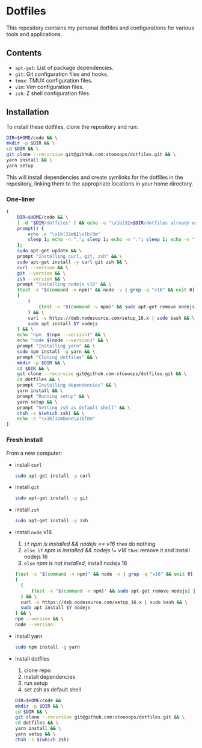 # Dotfiles

This repository contains my personal dotfiles and configurations for various
tools and applications.

## Contents

- `apt-get`: List of package dependencies.
- `git`: Git configuration files and hooks.
- `tmux`: TMUX configuration files.
- `vim`: Vim configuration files.
- `zsh`: Z shell configuration files.

## Installation

To install these dotfiles, clone the repository and run:

```bash
DIR=$HOME/code && \
mkdir -p $DIR && \
cd $DIR && \
git clone --recursive git@github.com:stoooops/dotfiles.git && \
yarn install && \
yarn setup
```

This will install dependencies and create symlinks for the dotfiles in the repository,
linking them to the appropriate locations in your home directory.

### One-liner

```bash
(
    DIR=$HOME/code && \
    [ -d "$DIR/dotfiles" ] && echo -e "\x1b[32m$DIR/dotfiles already exists\x1b[0m" && exit 0 || true;
    prompt() {
        echo -e "\x1b[32m$1\x1b[0m"
        sleep 1; echo -n "."; sleep 1; echo -n "."; sleep 1; echo -n "."; sleep 1; echo
    };
    sudo apt-get update && \
    prompt "Installing curl, git, zsh" && \
    sudo apt-get install -y curl git zsh && \
    curl --version && \
    git --version && \
    zsh --version && \
    prompt "Installing nodejs v16" && \
    (test -x "$(command -v npm)" && node -v | grep -q "v16" && exit 0) || \
    (
        (
            (test -x "$(command -v npm)" && sudo apt-get remove nodejs) || true
        ) && \
        curl -s https://deb.nodesource.com/setup_16.x | sudo bash && \
        sudo apt install $Y nodejs
    ) && \
    echo "npm  $(npm --version)" && \
    echo "node $(node --version)" && \
    prompt "Installing yarn" && \
    sudo npm install -g yarn && \
    prompt "Cloning dotfiles" && \
    mkdir -p $DIR && \
    cd $DIR && \
    git clone --recursive git@github.com:stoooops/dotfiles.git && \
    cd dotfiles && \
    prompt "Installing dependencies" && \
    yarn install && \
    prompt "Running setup" && \
    yarn setup && \
    prompt "Setting zsh as default shell" && \
    chsh -s $(which zsh) && \
    echo -e "\x1b[32mDone\x1b[0m"
)
```

### Fresh install

From a new computer:

- install `curl`

  ```bash
  sudo apt-get install -y curl
  ```

- install `git`

  ```bash
  sudo apt-get install -y git
  ```

- install `zsh`

  ```bash
  sudo apt-get install -y zsh
  ```

- install `node` v16

  1. `if` _npm is installed && nodejs == v16_ `then` do nothing
  2. `else if` _npm is installed && nodejs != v16_ `then` remove it and install nodejs 16
  3. `else` _npm is not installed_, install nodejs 16

  ```bash
  (test -x "$(command -v npm)" && node -v | grep -q "v16" && exit 0) || \
  (
    (
        (test -x "$(command -v npm)" && sudo apt-get remove nodejs) || true
    ) && \
    curl -s https://deb.nodesource.com/setup_16.x | sudo bash && \
    sudo apt install $Y nodejs
  ) && \
  npm --version && \
  node --version
  ```

- install yarn

  ```bash
  sudo npm install -g yarn
  ```

- Install dotfiles

  1. clone repo
  2. install dependencies
  3. run setup
  4. set zsh as default shell

  ```bash
  DIR=$HOME/code &&
  mkdir -p $DIR && \
  cd $DIR && \
  git clone --recursive git@github.com:stoooops/dotfiles.git && \
  cd dotfiles && \
  yarn install && \
  yarn setup && \
  chsh -s $(which zsh)
  ```
